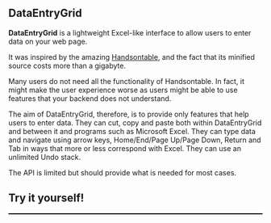 <style>
table.data-entry-grid {
  border: 1px solid black;
  background-color: white;
  border-collapse: collapse;
  padding-left: 5px;
  padding-right: 5px;
  padding-top: 0px;
  padding-bottom: 0px;
}

table.data-entry-grid th, table.data-entry-grid td {
  border: 1px solid black;
  background-color: white;
  border-collapse: collapse;
  padding-left: 5px;
  padding-right: 5px;
  padding-top: 0px;
  padding-bottom: 0px;
}

table.data-entry-grid input {
  border: 0;
}

table.data-entry-grid td.selected {
  border: 1px solid blue;
  background-color: lightskyblue;
  border-collapse: collapse;
  padding-left: 5px;
  padding-right: 5px;
  padding-top: 0px;
  padding-bottom: 0px;
}

table.data-entry-grid td.anchor {
  border: 3px solid blue;
  background-color: lightskyblue;
  border-collapse: collapse;
  padding-left: 5px;
  padding-right: 5px;
  padding-top: 0px;
  padding-bottom: 0px;
}
</style>
<script src="https://github.com/tim-band/js-dataentrygrid/releases/download/v1.1/dataentrygrid.min.js">
</script>

## DataEntryGrid

**DataEntryGrid** is a lightweight Excel-like interface to allow users to enter
data on your web page.

It was inspired by the amazing [Handsontable](https://handsontable.com/), and
the fact that its minified source costs more than a gigabyte.

Many users do not need all the functionality of Handsontable. In fact, it might
make the user experience worse as users might be able to use features that your
backend does not understand.

The aim of DataEntryGrid, therefore, is to provide only features that help
users to enter data. They can cut, copy and paste both within DataEntryGrid
and between it and programs such as Microsoft Excel. They can type data and
navigate using arrow keys, Home/End/Page Up/Page Down, Return and Tab in ways
that more or less correspond with Excel. They can use an unlimited Undo stack.

The API is limited but should provide what is needed for most cases.

## Try it yourself!

<table id='input' class='data-entry-grid'>
</table>

<script>
  createDataEntryGrid('input', ['alpha', 'beta', 'gamma', 'delta'], 10);
</script>
